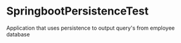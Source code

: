 # SpringbootPersistenceTest
Application that uses persistence to output query's from employee database
